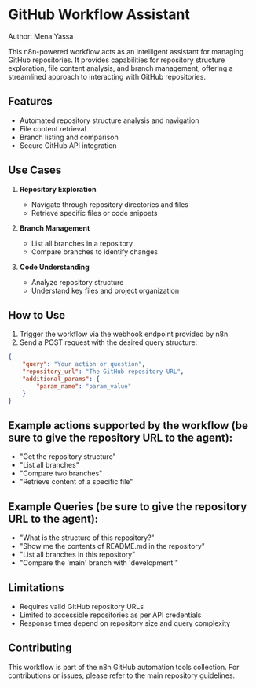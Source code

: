 # GitHub Workflow Assistant

Author: Mena Yassa

This n8n-powered workflow acts as an intelligent assistant for managing GitHub repositories. It provides capabilities for repository structure exploration, file content analysis, and branch management, offering a streamlined approach to interacting with GitHub repositories.

## Features

- Automated repository structure analysis and navigation
- File content retrieval
- Branch listing and comparison
- Secure GitHub API integration

## Use Cases

1. **Repository Exploration**
   - Navigate through repository directories and files
   - Retrieve specific files or code snippets

2. **Branch Management**
   - List all branches in a repository
   - Compare branches to identify changes

3. **Code Understanding**
   - Analyze repository structure
   - Understand key files and project organization

## How to Use

1. Trigger the workflow via the webhook endpoint provided by n8n
2. Send a POST request with the desired query structure:
```json
{
    "query": "Your action or question",
    "repository_url": "The GitHub repository URL",
    "additional_params": {
        "param_name": "param_value"
    }
}
```
## Example actions supported by the workflow (be sure to give the repository URL to the agent):

- "Get the repository structure"
- "List all branches"
- "Compare two branches"
- "Retrieve content of a specific file"

## Example Queries (be sure to give the repository URL to the agent):

- "What is the structure of this repository?"
- "Show me the contents of README.md in the repository"
- "List all branches in this repository"
- "Compare the 'main' branch with 'development'"

## Limitations

- Requires valid GitHub repository URLs
- Limited to accessible repositories as per API credentials
- Response times depend on repository size and query complexity

## Contributing

This workflow is part of the n8n GitHub automation tools collection. For contributions or issues, please refer to the main repository guidelines.
